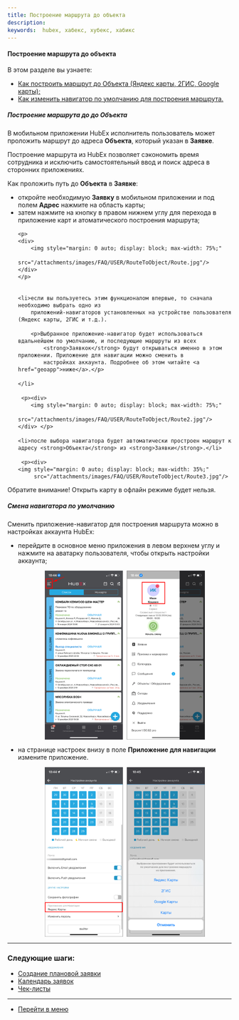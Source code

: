 ```yaml
---
title: Построение маршрута до объекта
description:
keywords:  hubex, хабекс, хубекс, хабикс
---
```



#### Построение маршрута до объекта
В этом разделе вы узнаете:
<html>
<meta charset="utf-8">
<ul>
    <li><a href="#route">Как построить маршрут до Объекта (Яндекс карты, 2ГИС, Google карты);</a></li>
    <li><a href="#geoapp">Как изменить навигатор по умолчанию для построения маршрута.</a></li>

</ul>
</html>
<body>


<h5 id="route">Построение маршрута до до Объекта</h5>

<p>В мобильном приложении HubEx исполнитель пользователь может проложить маршрут до адреса <strong>Объекта</strong>, который указан в
    <strong>Заявке</strong>.</p>

<p>Построение маршрута из HubEx позволяет сэкономить время сотрудника и исключить самостоятельный ввод и поиск адреса в
    сторонних приложениях.</p>

<p>Как проложить путь до <strong>Объекта</strong> в <strong>Заявке</strong>:</p>
<ul>
    <li>откройте необходимую <strong>Заявку</strong> в мобильном приложении и под полем <strong>Адрес</strong> нажмите на область карты;</li>
    <li>затем нажмите на кнопку в правом нижнем углу для перехода в приложение карт и атоматического построения
        маршрута;
    </li>

    <p>
    <div>
        <img style="margin: 0 auto; display: block; max-width: 75%;"
             src="/attachments/images/FAQ/USER/RouteToObject/Route.jpg"/>
    </div>
    </p>


    <li>если вы пользуетесь этим функционалом впервые, то сначала необходимо выбрать одно из
        приложений-навигаторов установленных на устройстве пользователя (Яндекс карты, 2ГИС и т.д.).

        <p>Выбранное приложение-навигатор будет использоваться вдальнейшем по умолчанию, и последующие маршруты из всех
            <strong>Заявкок</strong> будут открываться именно в этом приложении. Приложение для навигации можно сменить в
            настройках аккаунта. Подробнее об этом читайте <a href="geoapp">ниже</a>.</p>

    </li>

     <p><div>
        <img style="margin: 0 auto; display: block; max-width: 75%;"
             src="/attachments/images/FAQ/USER/RouteToObject/Route2.jpg"/>
    </div> </p>

    <li>после выбора навигатора будет автоматически простроен маршрут к адресу <strong>Объекта</strong> из <strong>Заявки</strong>.</li>
    
     <p><div>
    <img style="margin: 0 auto; display: block; max-width: 35%;"
         src="/attachments/images/FAQ/USER/RouteToObject/Route3.jpg"/>
</div> </p>
</ul>

<p>Обратите внимание! Открыть карту в офлайн режиме будет нельзя.</p>

<h5 id="geoapp">Смена навигатора по умолчанию</h5>

<p>Сменить приложение-навигатор для построения маршрута можно в настройках аккаунта HubEx:</p>
<ul>
    <li>перейдите в основное меню приложения в левом верхнем углу и нажмите на аватарку пользователя, чтобы открыть
        настройки аккаунта;
    </li>
     <p><div>
        <img style="margin: 0 auto; display: block; max-width: 75%;"
             src="/attachments/images/FAQ/USER/RouteToObject/Route4.jpg"/>
    </div> </p>
    <li>на странице настроек внизу в поле <strong>Приложение для навигации</strong> измените приложение.</li>
     <p><div>
        <img style="margin: 0 auto; display: block; max-width: 75%;"
             src="/attachments/images/FAQ/USER/RouteToObject/Route5.jpg"/>
    </div> </p>
</ul>

</body>

___
### Следующие шаги:
- [Создание плановой заявки](./PlannedTickets.md)
- [Календарь заявок](./Calendar.md)
- [Чек-листы](./Checklists.md)

___
- [Перейти в меню](http://wiki.hubex.ru)
